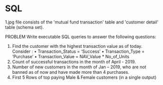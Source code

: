 # SQL
1.jpg file consists of the 'mutual fund transaction' table and 'customer detail' table (schema set).

PROBLEM
Write executable SQL queries to answer the following questions:

1. Find the customer with the highest transaction value as of today.
Consider :
• Transaction_Status = ‘Success’
• Transaction_Type = ‘Purchase’
• Transaction_Value = NAV_Value * No_of_Units
2. Count of successful transactions in the month of April - 2019.
3. Number of new customers in the month of Jan – 2019, who are not banned as of now and
have made more than 4 purchases.
4. First 5 Rows of top paying Male & Female customers (in a single output)
